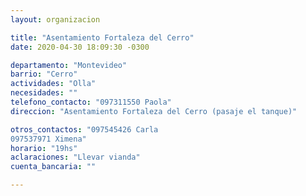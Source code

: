 ```yaml
---
layout: organizacion

title: "Asentamiento Fortaleza del Cerro"
date: 2020-04-30 18:09:30 -0300

departamento: "Montevideo"
barrio: "Cerro"
actividades: "Olla"
necesidades: ""
telefono_contacto: "097311550 Paola"
direccion: "Asentamiento Fortaleza del Cerro (pasaje el tanque)"

otros_contactos: "097545426 Carla 
097537971 Ximena"
horario: "19hs"
aclaraciones: "Llevar vianda"
cuenta_bancaria: ""

---
```

